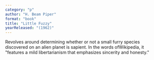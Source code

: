 ```yaml
---
category: "p"
author: "H. Beam Piper"
format: "book"
title: "Little Fuzzy"
yearReleased: "(1962)"
---
```

Revolves around determining whether or not a small furry species discovered on an alien planet is sapient. In the words ofWikipedia, it "features a mild libertarianism that emphasizes sincerity and honesty."
 